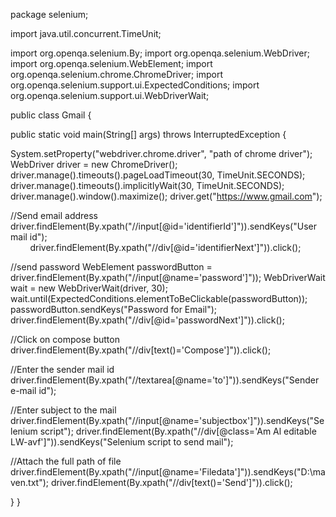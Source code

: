 package selenium;

import java.util.concurrent.TimeUnit;

import org.openqa.selenium.By;
import org.openqa.selenium.WebDriver;
import org.openqa.selenium.WebElement;
import org.openqa.selenium.chrome.ChromeDriver;
import org.openqa.selenium.support.ui.ExpectedConditions;
import org.openqa.selenium.support.ui.WebDriverWait;

public class Gmail {

public static void main(String[] args) throws InterruptedException {

System.setProperty("webdriver.chrome.driver", "path of chrome driver");
WebDriver driver = new ChromeDriver();
driver.manage().timeouts().pageLoadTimeout(30, TimeUnit.SECONDS);
driver.manage().timeouts().implicitlyWait(30, TimeUnit.SECONDS);
driver.manage().window().maximize();
driver.get("https://www.gmail.com");

//Send email address
driver.findElement(By.xpath("//input[@id='identifierId']")).sendKeys("User mail id");
        driver.findElement(By.xpath("//div[@id='identifierNext']")).click();
        
//send password
WebElement passwordButton = driver.findElement(By.xpath("//input[@name='password']"));
WebDriverWait wait = new WebDriverWait(driver, 30);
wait.until(ExpectedConditions.elementToBeClickable(passwordButton));
passwordButton.sendKeys("Password for Email");
driver.findElement(By.xpath("//div[@id='passwordNext']")).click();

//Click on compose button
driver.findElement(By.xpath("//div[text()='Compose']")).click();

//Enter the sender mail id
driver.findElement(By.xpath("//textarea[@name='to']")).sendKeys("Sender e-mail id");

//Enter subject to the mail
driver.findElement(By.xpath("//input[@name='subjectbox']")).sendKeys("Selenium script");
driver.findElement(By.xpath("//div[@class='Am Al editable LW-avf']")).sendKeys("Selenium script to send mail");

//Attach the full path of file
driver.findElement(By.xpath("//input[@name='Filedata']")).sendKeys("D:\\maven.txt");
driver.findElement(By.xpath("//div[text()='Send']")).click();

}
}
